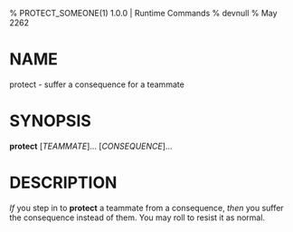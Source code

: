 % PROTECT_SOMEONE(1) 1.0.0 | Runtime Commands
% devnull
% May 2262

# NAME
protect - suffer a consequence for a teammate

# SYNOPSIS
**protect** [*TEAMMATE*]... [*CONSEQUENCE*]...

# DESCRIPTION
_If_ you step in to **protect** a teammate from a consequence, _then_ you suffer the consequence instead of them. You may roll to resist it as normal.
